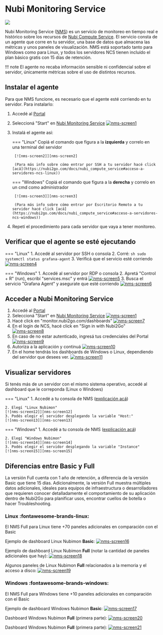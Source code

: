 # Nubi Monitoring Service
![](https://www.nubi2go.com/static/25ca25d9144991474734558c02f8453b/4ecad/bar-graphics.webp)

  [nms-screen1]: assets/nms-screen1.png
  [nms-screen2]: assets/nms-screen2.png
  [nms-screen3]: assets/nms-screen3.png
  [nms-screen4]: assets/nms-screen4.png
  [nms-screen5]: assets/nms-screen5.png
  [nms-screen6]: assets/nms-screen6.png
  [nms-screen7]: assets/nms-screen7.png
  [nms-screen8]: assets/nms-screen8.png
  [nms-screen9]: assets/nms-screen9.png
  [nms-screen10]: assets/nms-screen10.png
  [nms-screen11]: assets/nms-screen11.png
  [nms-screen12]: assets/nms-screen12.png
  [nms-screen13]: assets/nms-screen13.png
  [nms-screen14]: assets/nms-screen14.png
  [nms-screen15]: assets/nms-screen15.png
  [nms-screen16]: assets/nms-screen16.png
  [nms-screen17]: assets/nms-screen17.png
  [nms-screen18]: assets/nms-screen18.png
  [nms-screen19]: assets/nms-screen19.png
  [nms-screen20]: assets/nms-screen20.png
  [nms-screen21]: assets/nms-screen21.png
  

Nubi Monitoring Service ([NMS](https://www.nubi2go.com/services/nubi_monitoring_service)) es un servicio de monitoreo en tiempo real e histórico sobre los recursos de [Nubi Compute Service](https://nubi2go.com/docs/nubi_compute_service). 
El servicio consta de un agente que corre en tu servidor, una base de datos que almacena las métricas y unos paneles de visualización. 
NMS está soportado tanto para Windows como para Linux, y todos los servidores NCS tienen incluído el plan básico gratis con 15 días de retención.

!!! note
	El agente no recaba información sensible ni confidencial sobre el servidor, únicamente métricas sobre el uso de distintos recursos. 

## Instalar el agente
Para que NMS funcione, es necesario que el agente esté corriendo en tu servidor. Para instalarlo:

1. Accedé al [Portal](https://portal.nubi2go.com)

2. Seleccioná "Start" en [Nubi Monitoring Service](https://portal.nubi2go.com/nubi-monitoring-service.php)
[![nms-screen1]][nms-screen1]


3. Instalá el agente así:

	=== "Linux"
		Copiá el comando que figura a la **izquierda** y correlo en una terminal del servidor 
		
		[![nms-screen2]][nms-screen2]

		(Para más info sobre cómo entrar por SSH a tu servidor hacé click [acá](https://nubi2go.com/docs/nubi_compute_service#acceso-a-servidores-ncs-linux))
	
	=== "Windows"
		Copiá el comando que figura a la **derecha** y correlo en un cmd como administrador 
		
		[![nms-screen3]][nms-screen3]

		(Para más info sobre cómo entrar por Escritorio Remoto a tu servidor hacé click [acá](https://nubi2go.com/docs/nubi_compute_service#acceso-a-servidores-ncs-windows))


4. Repetí el procedimiento para cada servidor que vaya a tener monitoreo. 

## Verificar que el agente se esté ejecutando
=== "Linux"
	1. Accedé al servidor por SSH o consola
	2. Corré:
	``` sh
	sudo systemctl status grafana-agent
	```
	3. Verificá que el servicio esté corriendo
	[![nms-screen4]][nms-screen4]

=== "Windows"
	1. Accedé al servidor por RDP o consola
	2. Apretá "Control + R" (run), escribí "services.msc" y entrá
	[![nms-screen5]][nms-screen5]
	3. Busca el servicio "Grafana Agent" y asegurate que esté corriendo
	[![nms-screen6]][nms-screen6]


## Acceder a Nubi Monitoring Service
1. Accedé al [Portal](https://portal.nubi2go.com)
2. Seleccioná "Start" en [Nubi Monitoring Service](https://portal.nubi2go.com/nubi-monitoring-service.php)
[![nms-screen1]][nms-screen1]
3. Hacé click en "monitor.nubi2go.com/dashboards" 
[![nms-screen7]][nms-screen7]
4. En el login de NCS, hacé click en "Sign in with Nubi2Go"
[![nms-screen8]][nms-screen8]
5. En caso de no estar autenticado, ingresá tus credenciales del Portal
[![nms-screen9]][nms-screen9]
6. Autoriza a la aplicación y continuá
[![nms-screen10]][nms-screen10]
7. En el home tendrás los dashboards de Windows o Linux, dependiendo del servidor que desees ver. 
[![nms-screen11]][nms-screen11]

## Visualizar servidores

Si tenés más de un servidor con el mismo sistema operativo, accedé al dashboard que le correponda (Linux o Windows) 

=== "Linux"
	1. Accedé a tu consola de NMS ([explicación acá](#acceder-a-nubi-monitoring-service))
	
	2. Elegí "Linux Nubimon"	
	[![nms-screen12]][nms-screen12]
	3. Podés elegir el servidor desplegando la variable "Host:" 
	[![nms-screen13]][nms-screen13]
=== "Windows"
	1. Accedé a tu consola de NMS ([explicación acá](#acceder-a-nubi-monitoring-service))
	
	2. Elegí "Windows Nubimon"
	[![nms-screen14]][nms-screen14]
	3. Podés elegir el servidor desplegando la variable "Instance"
	[![nms-screen15]][nms-screen15]
	
## Diferencias entre Basic y Full

La versión Full cuenta con 1 año de retención, a diferencia de la versión Basic que tiene 15 días. Adicionalmente, la versión Full muestra múltiples datos adicionales, ideales para equipos de infraestructura o desarrolladores que requieren conocer detalladamente el comportamiento de su aplicación dentro de Nubi2Go para planificar usos, encontrar cuellos de botella o hacer Troubleshooting.

### Linux :fontawesome-brands-linux:

El NMS Full para Linux tiene +70 paneles adicionales en comparación con el Basic

Ejemplo de dashboard Linux Nubimon **Basic**:
[![nms-screen16]][nms-screen16]

Ejemplo de dashboard Linux Nubimon **Full** (notar la cantidad de paneles adicionales que hay):
[![nms-screen18]][nms-screen18]

Algunos paneles de Linux Nubimon **Full** relacionados a la memoria y el acceso a disco:
[![nms-screen19]][nms-screen19]

### Windows :fontawesome-brands-windows:

El NMS Full para WIndows tiene +10 paneles adicionales en comparación con el Basic

Ejemplo de dashboard Windows Nubimon **Basic**: 
[![nms-screen17]][nms-screen17]

Dashboard Windows Nubimon **Full** (primera parte):
[![nms-screen20]][nms-screen20]

Dashboard Windows Nubimon **Full** (primera parte):
[![nms-screen21]][nms-screen21]

